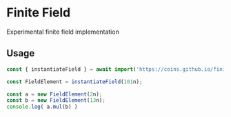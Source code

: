 # Finite Field
Experimental finite field implementation

## Usage
```javascript
const { instantiateField } = await import('https://coins.github.io/finite-field-js/src/finite-field.js');

const FieldElement = instantiateField(101n);

const a = new FieldElement(2n);
const b = new FieldElement(13n);
console.log( a.mul(b) )
```